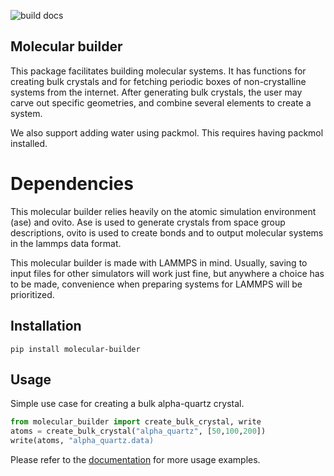 ![build docs](https://github.com/henriasv/molecular-builder/workflows/build%20docs/badge.svg)

## Molecular builder
This package facilitates building molecular systems. It has functions for creating bulk crystals and for fetching periodic boxes of non-crystalline systems from the internet. After generating bulk crystals, the user may carve out specific geometries, and combine several elements to create a system. 

We also support adding water using packmol. This requires having packmol installed. 

# Dependencies 
This molecular builder relies heavily on the atomic simulation environment (ase) and ovito. Ase is used to generate crystals from space group descriptions, ovito is used to create bonds and to output molecular systems in the lammps data format. 

This molecular builder is made with LAMMPS in mind. Usually, saving to input files for other simulators will work just fine, but anywhere a choice has to be made, convenience when preparing systems for LAMMPS will be prioritized. 


## Installation 
```
pip install molecular-builder 
```

## Usage
Simple use case for creating a bulk alpha-quartz crystal. 
```python 
from molecular_builder import create_bulk_crystal, write
atoms = create_bulk_crystal("alpha_quartz", [50,100,200])
write(atoms, "alpha_quartz.data)
```

Please refer to the [documentation](https://henriasv.github.io/molecular-builder) for more usage examples. 